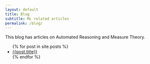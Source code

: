 ```yaml
---
layout: default
title: Blog
subtitle: ML related articles
permalink: /blog/
---
```

<div id="blog-description" class="row">
  <div class="col-md-12"> 
  <p>
   This blog has articles on Automated Reasoning and Measure Theory.
   </p>
   <ul>
   {% for post in site.posts %}
     <li> <a href="{{ site.baseurl }}{{ post.url }}"> {{post.title}}</a></li>
   {% endfor %}
   </ul>
 </div>
</div>